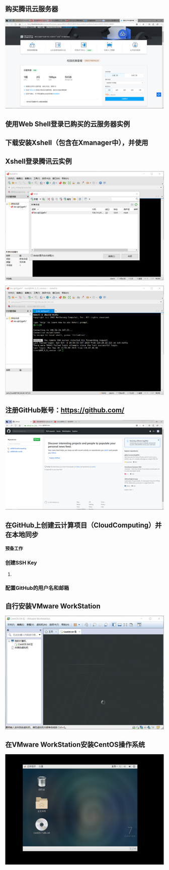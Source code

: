 ## 购买腾讯云服务器

![](./image/1.png)

## 使用Web Shell登录已购买的云服务器实例





## 下载安装Xshell（包含在Xmanager中），并使用 

## Xshell登录腾讯云实例

![](./image/3.png)

![](./image/4.png)











## 注册GitHub账号：https://github.com/

![](./image/5.png)



## 在GitHub上创建云计算项目（CloudComputing）并在本地同步

####  预备工作





### 创建SSH Key

1.



### 配置GitHub的用户名和邮箱







## 自行安装VMware WorkStation

![](./image/10.png)



## 在VMware WorkStation安装CentOS操作系统

![](./image/11.png)


























